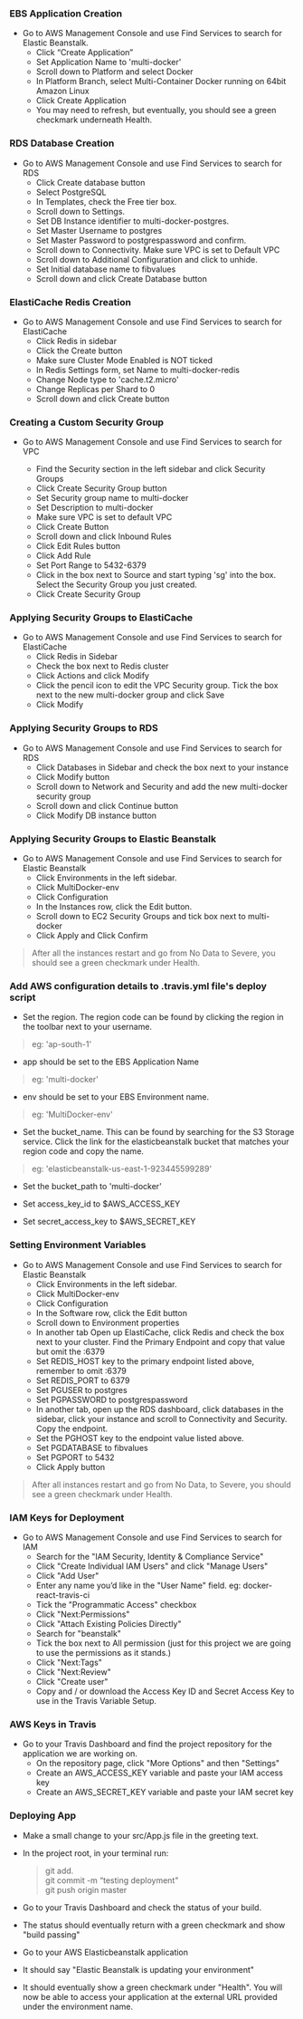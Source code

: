 ### EBS Application Creation
* Go to AWS Management Console and use Find Services to search for Elastic Beanstalk.
    + Click “Create Application”
    + Set Application Name to 'multi-docker'
    + Scroll down to Platform and select Docker
    + In Platform Branch, select Multi-Container Docker running on 64bit Amazon Linux
    + Click Create Application
    + You may need to refresh, but eventually, you should see a green checkmark underneath Health.

### RDS Database Creation

* Go to AWS Management Console and use Find Services to search for RDS
    + Click Create database button
    + Select PostgreSQL
    + In Templates, check the Free tier box.
    + Scroll down to Settings.
    + Set DB Instance identifier to multi-docker-postgres.
    + Set Master Username to postgres
    + Set Master Password to postgrespassword and confirm.
    + Scroll down to Connectivity. Make sure VPC is set to Default VPC
    + Scroll down to Additional Configuration and click to unhide.
    + Set Initial database name to fibvalues
    + Scroll down and click Create Database button

### ElastiCache Redis Creation

* Go to AWS Management Console and use Find Services to search for ElastiCache
    + Click Redis in sidebar
    + Click the Create button
    + Make sure Cluster Mode Enabled is NOT ticked
    + In Redis Settings form, set Name to multi-docker-redis
    + Change Node type to 'cache.t2.micro'
    + Change Replicas per Shard to 0
    + Scroll down and click Create button

### Creating a Custom Security Group

* Go to AWS Management Console and use Find Services to search for VPC

    + Find the Security section in the left sidebar and click Security Groups
    + Click Create Security Group button
    + Set Security group name to multi-docker
    + Set Description to multi-docker
    + Make sure VPC is set to default VPC
    + Click Create Button
    + Scroll down and click Inbound Rules
    + Click Edit Rules button
    + Click Add Rule
    + Set Port Range to 5432-6379
    + Click in the box next to Source and start typing 'sg' into the box. Select the Security Group you just created.
    + Click Create Security Group

### Applying Security Groups to ElastiCache

* Go to AWS Management Console and use Find Services to search for ElastiCache
    + Click Redis in Sidebar
    + Check the box next to Redis cluster
    + Click Actions and click Modify
    + Click the pencil icon to edit the VPC Security group. Tick the box next to the new multi-docker group and click Save
    + Click Modify

### Applying Security Groups to RDS

* Go to AWS Management Console and use Find Services to search for RDS
    + Click Databases in Sidebar and check the box next to your instance
    + Click Modify button
    + Scroll down to Network and Security and add the new multi-docker security group
    + Scroll down and click Continue button
    + Click Modify DB instance button

### Applying Security Groups to Elastic Beanstalk

* Go to AWS Management Console and use Find Services to search for Elastic Beanstalk
    + Click Environments in the left sidebar.
    + Click MultiDocker-env
    + Click Configuration
    + In the Instances row, click the Edit button.
    + Scroll down to EC2 Security Groups and tick box next to multi-docker
    + Click Apply and Click Confirm

>After all the instances restart and go from No Data to Severe, you should see a green checkmark under Health.

### Add AWS configuration details to .travis.yml file's deploy script

* Set the region. The region code can be found by clicking the region in the toolbar next to your username.
>eg: 'ap-south-1'

* app should be set to the EBS Application Name
>eg: 'multi-docker'

* env should be set to your EBS Environment name.
>eg: 'MultiDocker-env'

* Set the bucket_name. This can be found by searching for the S3 Storage service. Click the link for the elasticbeanstalk bucket that matches your region code and copy the name.
>eg: 'elasticbeanstalk-us-east-1-923445599289'

* Set the bucket_path to 'multi-docker'

* Set access_key_id to $AWS_ACCESS_KEY

* Set secret_access_key to $AWS_SECRET_KEY

### Setting Environment Variables
* Go to AWS Management Console and use Find Services to search for Elastic Beanstalk
    + Click Environments in the left sidebar.
    + Click MultiDocker-env
    + Click Configuration
    + In the Software row, click the Edit button
    + Scroll down to Environment properties
    + In another tab Open up ElastiCache, click Redis and check the box next to your cluster. Find the Primary Endpoint and copy that value but omit the :6379
    + Set REDIS_HOST key to the primary endpoint listed above, remember to omit :6379
    + Set REDIS_PORT to 6379
    + Set PGUSER to postgres
    + Set PGPASSWORD to postgrespassword
    + In another tab, open up the RDS dashboard, click databases in the sidebar, click your instance and scroll to Connectivity and Security. Copy the endpoint.
    + Set the PGHOST key to the endpoint value listed above.
    + Set PGDATABASE to fibvalues
    + Set PGPORT to 5432
    + Click Apply button

>After all instances restart and go from No Data, to Severe, you should see a green checkmark under Health.

### IAM Keys for Deployment
* Go to AWS Management Console and use Find Services to search for IAM
    + Search for the "IAM Security, Identity & Compliance Service"
    + Click "Create Individual IAM Users" and click "Manage Users"
    + Click "Add User"
    + Enter any name you’d like in the "User Name" field. eg: docker-react-travis-ci
    + Tick the "Programmatic Access" checkbox
    + Click "Next:Permissions"
    + Click "Attach Existing Policies Directly"
    + Search for "beanstalk"
    + Tick the box next to All permission (just for this project we are going to use the permissions as it stands.)
    + Click "Next:Tags"
    + Click "Next:Review"
    + Click "Create user"
    + Copy and / or download the Access Key ID and Secret Access Key to use in the Travis Variable Setup.

### AWS Keys in Travis
* Go to your Travis Dashboard and find the project repository for the application we are working on.
    + On the repository page, click "More Options" and then "Settings"
    + Create an AWS_ACCESS_KEY variable and paste your IAM access key
    + Create an AWS_SECRET_KEY variable and paste your IAM secret key

### Deploying App

* Make a small change to your src/App.js file in the greeting text.
* In the project root, in your terminal run:

    >git add.<br>
    >git commit -m “testing deployment"<br>
    >git push origin master<br>

* Go to your Travis Dashboard and check the status of your build.
* The status should eventually return with a green checkmark and show "build passing"
* Go to your AWS Elasticbeanstalk application
* It should say "Elastic Beanstalk is updating your environment"
* It should eventually show a green checkmark under "Health". You will now be able to access your application at the external URL provided under the environment name.
